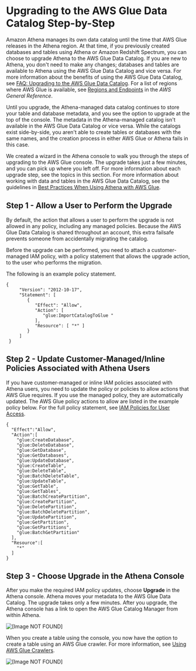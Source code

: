# Upgrading to the AWS Glue Data Catalog Step\-by\-Step<a name="glue-upgrade"></a>

Amazon Athena manages its own data catalog until the time that AWS Glue releases in the Athena region\. At that time, if you previously created databases and tables using Athena or Amazon Redshift Spectrum, you can choose to upgrade Athena to the AWS Glue Data Catalog\. If you are new to Athena, you don't need to make any changes; databases and tables are available to Athena using the AWS Glue Data Catalog and vice versa\. For more information about the benefits of using the AWS Glue Data Catalog, see [FAQ: Upgrading to the AWS Glue Data Catalog](glue-faq.md)\. For a list of regions where AWS Glue is available, see [Regions and Endpoints](http://docs.aws.amazon.com/general/latest/gr/rande.html#glue_region) in the *AWS General Reference*\.

Until you upgrade, the Athena\-managed data catalog continues to store your table and database metadata, and you see the option to upgrade at the top of the console\. The metadata in the Athena\-managed catalog isn't available in the AWS Glue Data Catalog or vice versa\. While the catalogs exist side\-by\-side, you aren't able to create tables or databases with the same names, and the creation process in either AWS Glue or Athena fails in this case\.

We created a wizard in the Athena console to walk you through the steps of upgrading to the AWS Glue console\. The upgrade takes just a few minutes, and you can pick up where you left off\. For more information about each upgrade step, see the topics in this section\. For more information about working with data and tables in the AWS Glue Data Catalog, see the guidelines in [Best Practices When Using Athena with AWS Glue](glue-best-practices.md)\.

## Step 1 \- Allow a User to Perform the Upgrade<a name="upgrade-step1"></a>

By default, the action that allows a user to perform the upgrade is not allowed in any policy, including any managed policies\. Because the AWS Glue Data Catalog is shared throughout an account, this extra failsafe prevents someone from accidentally migrating the catalog\.

Before the upgrade can be performed, you need to attach a customer\-managed IAM policy, with a policy statement that allows the upgrade action, to the user who performs the migration\.

The following is an example policy statement\.

```
{
     "Version": "2012-10-17",
     "Statement": [
        {
           "Effect": "Allow",
           "Action": [
              "glue:ImportCatalogToGlue "
           ],
           "Resource": [ "*" ]
        }
     ]
 }
```

## Step 2 \- Update Customer\-Managed/Inline Policies Associated with Athena Users<a name="upgrade-step2"></a>

If you have customer\-managed or inline IAM policies associated with Athena users, you need to update the policy or policies to allow actions that AWS Glue requires\. If you use the managed policy, they are automatically updated\. The AWS Glue policy actions to allow are listed in the example policy below\. For the full policy statement, see [IAM Policies for User Access](access.md#managed-policies)\.

```
{
  "Effect":"Allow",
  "Action":[
    "glue:CreateDatabase",
    "glue:DeleteDatabase",
    "glue:GetDatabase",
    "glue:GetDatabases",
    "glue:UpdateDatabase",
    "glue:CreateTable",
    "glue:DeleteTable",
    "glue:BatchDeleteTable",
    "glue:UpdateTable",
    "glue:GetTable",
    "glue:GetTables",
    "glue:BatchCreatePartition",
    "glue:CreatePartition",
    "glue:DeletePartition",
    "glue:BatchDeletePartition",
    "glue:UpdatePartition",
    "glue:GetPartition",
    "glue:GetPartitions",
    "glue:BatchGetPartition"
  ],
  "Resource":[
    "*"
  ]
}
```

## Step 3 \- Choose Upgrade in the Athena Console<a name="upgrade-step3"></a>

After you make the required IAM policy updates, choose **Upgrade** in the Athena console\. Athena moves your metadata to the AWS Glue Data Catalog\. The upgrade takes only a few minutes\. After you upgrade, the Athena console has a link to open the AWS Glue Catalog Manager from within Athena\.

![\[Image NOT FOUND\]](http://docs.aws.amazon.com/athena/latest/ug/images/glue_post_migration.png)

When you create a table using the console, you now have the option to create a table using an AWS Glue crawler\. For more information, see [Using AWS Glue Crawlers](glue-best-practices.md#schema-crawlers)\.

![\[Image NOT FOUND\]](http://docs.aws.amazon.com/athena/latest/ug/images/glue_create_table.png)